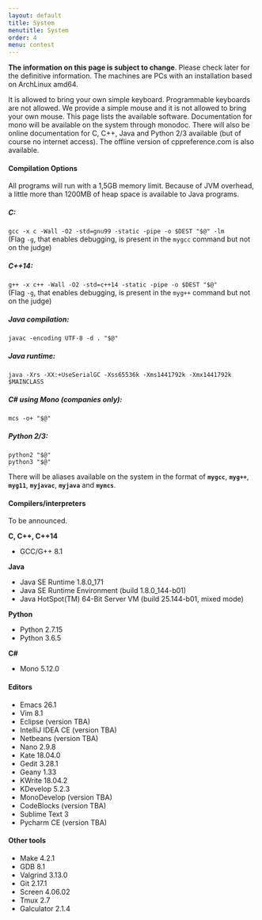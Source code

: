 ```yaml
---
layout: default
title: System
menutitle: System
order: 4
menu: contest
---
```


<p><b>The information on this page is subject to change</b>. Please check later for the
definitive information. The machines are PCs with an installation based on ArchLinux amd64. 

It is allowed to bring your own simple keyboard. Programmable keyboards are not allowed. 
We provide a simple mouse and it is not allowed to bring your own mouse.  This page lists the available
software. Documentation for mono will be available on the system through monodoc.
There will also be online documentation for C, C++, Java and Python 2/3 available
(but of course no internet access). The offline version of cppreference.com is
also available.</p>

<h4 id="compilation-options">Compilation Options</h4>

<p>All programs will run with a 1,5GB memory limit. Because of JVM overhead, a
little more than 1200MB of heap space is available to Java programs.</p>

<h5>C:</h5>

<div class="alert alert-secondary">
<code class="text-dark language-cmake">gcc -x c -Wall -O2 -std=gnu99 -static -pipe -o $DEST <span class="s2">"$@"</span> -lm</code><br/>
(Flag <code class="text-dark language-cmake">-g</code>, that enables debugging, is present in the <code class="text-danger">mygcc</code> command but not on the judge)
</div>

<h5>C++14:</h5>

<div class="alert alert-secondary">
<code class="text-dark language-cmake" data-lang="cmake">g++ -x c++ -Wall -O2 -std=c++14 -static -pipe -o $DEST <span class="s2">"$@"</span></code><br/>
(Flag <code class="text-dark language-cmake">-g</code>, that enables debugging, is present in the <code class="text-danger">myg++</code> command but not on the judge)
</div>

<h5>Java compilation:</h5>

<div class="alert alert-secondary">
<code class="text-dark language-cmake" data-lang="cmake">javac -encoding UTF-8 -d . <span class="s2">"$@"</span></code>
</div>

<h5>Java runtime:</h5>
<div class="alert alert-secondary">
<code class="text-dark language-cmake" data-lang="cmake">java -Xrs -XX:+UseSerialGC -Xss65536k -Xms1441792k -Xmx1441792k $MAINCLASS</code>
</div>

<h5>C# using Mono (companies only):</h5>

<div class="alert alert-secondary">
<code class="text-dark language-cmake" data-lang="cmake">mcs -o+ <span class="s2">"$@"</span></code>
</div>

<h5>Python 2/3:</h5>

<div class="alert alert-secondary">
<code class="text-dark language-cmake" data-lang="cmake">python2 <span class="s2">"$@"</span></code><br/>
<code class="text-dark language-cmake" data-lang="cmake">python3 <span class="s2">"$@"</span></code>
</div>

<p>There will be aliases available on the system in the format of  
<strong><code class="text-danger">mygcc</code></strong>,
<strong><code class="text-danger">myg++</code></strong>, 
<strong><code class="text-danger">myg11</code></strong>,
<strong><code class="text-danger">myjavac</code></strong>,
<strong><code class="text-danger">myjava</code></strong>
and
<strong><code class="text-danger">mymcs</code></strong>.
</p>

<h4 id="compilersinterpreters">Compilers/interpreters</h4>

<p>To be announced.</p>


<p><strong>C, C++, C++14</strong></p>
<ul>
  <li>GCC/G++ 8.1</li>
</ul>

<p><strong>Java</strong></p>
<ul>
  <li>Java SE Runtime 1.8.0_171</li>
  <li>Java SE Runtime Environment (build 1.8.0_144-b01)</li>
  <li>Java HotSpot(TM) 64-Bit Server VM (build 25.144-b01, mixed mode)</li>
</ul>

<p><strong>Python</strong></p>
<ul>
  <li>Python 2.7.15</li>
  <li>Python 3.6.5</li>
</ul>

<p><strong>C#</strong></p>
<ul>
  <li>Mono 5.12.0</li>
</ul>

<h4 id="editors">Editors</h4>
<ul>
  <li>Emacs 26.1</li>
  <li>Vim 8.1</li>
  <li>Eclipse (version TBA)</li>
  <li>IntelliJ IDEA CE (version TBA)</li>
  <li>Netbeans (version TBA)</li>
  <li>Nano 2.9.8</li>
  <li>Kate 18.04.0</li>
  <li>Gedit 3.28.1</li>
  <li>Geany 1.33</li>
  <li>KWrite 18.04.2</li>
  <li>KDevelop 5.2.3</li>
  <li>MonoDevelop (version TBA)</li>
  <li>CodeBlocks (version TBA)</li>
  <li>Sublime Text 3</li>
  <li>Pycharm CE (version TBA)</li>
</ul>

<h4>Other tools</h4>
<ul>
    <li>Make 4.2.1</li>
    <li>GDB 8.1</li>
    <li>Valgrind 3.13.0</li>
    <li>Git 2.17.1</li>
    <li>Screen 4.06.02</li>
    <li>Tmux 2.7</li>
    <li>Galculator 2.1.4</li>
</ul>